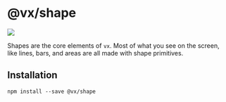 # @vx/shape

<a title="@vx/shape npm downloads" href="https://www.npmjs.com/package/@vx/shape">
  <img src="https://img.shields.io/npm/dm/@vx/shape.svg?style=flat-square" />
</a>

Shapes are the core elements of `vx`. Most of what you see on the screen, like lines, bars, and
areas are all made with shape primitives.

## Installation

```
npm install --save @vx/shape
```

